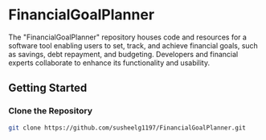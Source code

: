 # FinancialGoalPlanner
The "FinancialGoalPlanner" repository houses code and resources for a software tool enabling users to set, track, and achieve financial goals, such as savings, debt repayment, and budgeting. Developers and financial experts collaborate to enhance its functionality and usability.

## Getting Started

### Clone the Repository

```bash
git clone https://github.com/susheelg1197/FinancialGoalPlanner.git
```